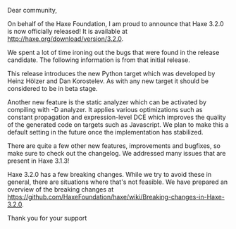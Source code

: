 Dear community,

On behalf of the Haxe Foundation, I am proud to announce that Haxe 3.2.0 is now
officially released! It is available at http://haxe.org/download/version/3.2.0.

We spent a lot of time ironing out the bugs that were found in the release
candidate. The following information is from that initial release.

This release introduces the new Python target which was developed by
Heinz Hölzer and Dan Korostelev. As with any new target it should be
considered to be in beta stage.

Another new feature is the static analyzer which can be activated by
compiling with -D analyzer. It applies various optimizations such as
constant propagation and expression-level DCE which improves the quality
of the generated code on targets such as Javascript. We plan to make
this a default setting in the future once the implementation has stabilized.

There are quite a few other new features, improvements and bugfixes, so
make sure to check out the changelog. We addressed many issues that are
present in Haxe 3.1.3!

Haxe 3.2.0 has a few breaking changes. While we try to
avoid these in general, there are situations where that's not feasible.
We have prepared an overview of the breaking changes at
https://github.com/HaxeFoundation/haxe/wiki/Breaking-changes-in-Haxe-3.2.0.

Thank you for your support